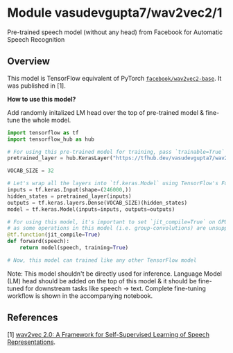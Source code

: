 # Module vasudevgupta7/wav2vec2/1

Pre-trained speech model (without any head) from Facebook for Automatic Speech Recognition

<!-- asset-path:  https://storage.googleapis.com/wav2vec2/saved-model.tar.gz -->
<!-- task: audio-stt -->
<!-- network-architecture: wav2vec2 -->
<!-- format: saved_model_2 -->
<!-- fine-tunable: true -->
<!-- license: apache-2.0 -->
<!-- language: en -->
<!-- colab: https://colab.research.google.com/github/vasudevgupta7/gsoc-wav2vec2/blob/main/notebooks/wav2vec2_saved_model_finetuning.ipynb -->

## Overview

This model is TensorFlow equivalent of PyTorch [`facebook/wav2vec2-base`](https://huggingface.co/facebook/wav2vec2-base). It was published in [1].

**How to use this model?**

Add randomly initalized LM head over the top of pre-trained model & fine-tune the whole model.

```python
import tensorflow as tf
import tensorflow_hub as hub

# For using this pre-trained model for training, pass `trainable=True` in `hub.KerasLayer`
pretrained_layer = hub.KerasLayer("https://tfhub.dev/vasudevgupta7/wav2vec2/1", trainable=True)

VOCAB_SIZE = 32

# Let's wrap all the layers into `tf.keras.Model` using TensorFlow's Functional API
inputs = tf.keras.Input(shape=(246000,))
hidden_states = pretrained_layer(inputs)
outputs = tf.keras.layers.Dense(VOCAB_SIZE)(hidden_states)
model = tf.keras.Model(inputs=inputs, outputs=outputs)

# For using this model, it's important to set `jit_compile=True` on GPUs/CPUs
# as some operations in this model (i.e. group-convolutions) are unsupported without it
@tf.function(jit_compile=True)
def forward(speech):
    return model(speech, training=True)

# Now, this model can trained like any other TensorFlow model
```

Note: This model shouldn't be directly used for inference. Language Model (LM) head should be added on the top of this model & it should be fine-tuned for downstream tasks like speech -> text. Complete fine-tuning workflow is shown in the accompanying notebook.

References
--------------
[1] [wav2vec 2.0: A Framework for Self-Supervised Learning of Speech Representations](https://arxiv.org/abs/2006.11477).
